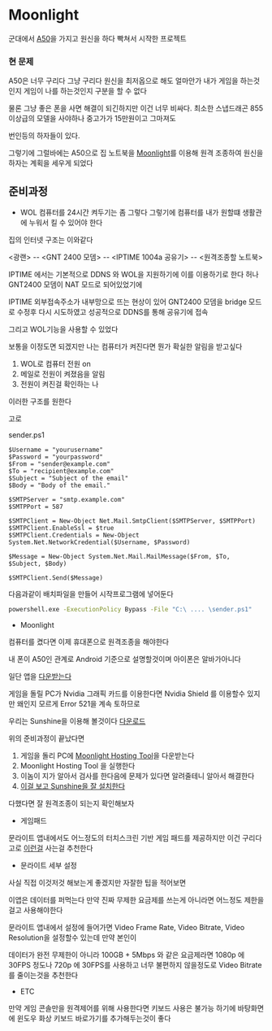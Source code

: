 # Moonlight
 
군대에서 [A50](https://namu.wiki/w/%EA%B0%A4%EB%9F%AD%EC%8B%9C%20A50?from=A50)을 가지고 원신을 하다 빡쳐서 시작한 프로젝트

### 현 문제

A50은 너무 구리다 그냥 구리다 원신을 최저옵으로 해도 얼마안가 내가 게임을 하는것인지 게임이 나를 하는것인지 구분을 할 수 없다

물론 그냥 좋은 폰을 사면 해결이 되긴하지만 이건 너무 비싸다. 최소한 스냅드래곤 855 이상급의 모델을 사야하나 중고가가 15만원이고 그마져도 

번인등의 하자들이 있다.

그렇기에 그럴바에는 A50으로 집 노트북을 [Moonlight](https://moonlight-stream.org/)를 이용해 원격 조종하여 원신을 하자는 계획을 세우게 되었다

## 준비과정

* WOL
컴퓨터를 24시간 켜두기는 좀 그렇다 그렇기에 컴퓨터를 내가 원할떄 생활관에 누워서 킬 수 있어야 한다

집의 인터넷 구조는 이와같다

<광랜> -- <GNT 2400 모뎀> -- <IPTIME 1004a 공유기> -- <원격조종할 노트북>

IPTIME 에서는 기본적으로 DDNS 와 WOL을 지원하기에 이를 이용하기로 한다 허나 GNT2400 모뎀이 NAT 모드로 되어있었기에 

IPTIME 외부접속주소가 내부망으로 뜨는 현상이 있어 GNT2400 모뎀을 bridge 모드로 수정후 다시 시도하였고 성공적으로 DDNS를 통해 공유기에 접속

그리고 WOL기능을 사용할 수 있었다

보통을 이정도면 되겠지만 나는 컴퓨터가 켜진다면 뭔가 확실한 알림을 받고싶다

1. WOL로 컴퓨터 전원 on
2. 메일로 전원이 켜졌음을 알림
3. 전원이 켜진걸 확인하는 나

이러한 구조를 원한다

고로

sender.ps1
```shell
$Username = "yourusername"
$Password = "yourpassword"
$From = "sender@example.com"
$To = "recipient@example.com"
$Subject = "Subject of the email"
$Body = "Body of the email."

$SMTPServer = "smtp.example.com" 
$SMTPPort = 587

$SMTPClient = New-Object Net.Mail.SmtpClient($SMTPServer, $SMTPPort)
$SMTPClient.EnableSsl = $true
$SMTPClient.Credentials = New-Object System.Net.NetworkCredential($Username, $Password)

$Message = New-Object System.Net.Mail.MailMessage($From, $To, $Subject, $Body)

$SMTPClient.Send($Message)
```

다음과같이 배치파일을 만들어 시작프로그램에 넣어둔다
```bat
powershell.exe -ExecutionPolicy Bypass -File "C:\ .... \sender.ps1"
```

* Moonlight

컴퓨터를 켰다면 이제 휴대폰으로 원격조종을 해야한다

내 폰이 A50인 관계로 Android 기준으로 설명할것이며 아이폰은 알바가아니다

일단 앱을 [다운받는다](https://play.google.com/store/apps/details?id=com.limelight&pli=1)

게임을 돌릴 PC가 Nvidia 그래픽 카드를 이용한다면 Nvidia Shield 를 이용할수 있지만 왜인지 모르게 Error 521을 계속 토하므로

우리는 Sunshine을 이용해 볼것이다 [다운로드](https://play.google.com/store/apps/details?id=com.limelight&pli=1)

위의 준비과정이 끝났다면

1. 게임을 돌리 PC에 [Moonlight Hosting Tool](https://play.google.com/store/apps/details?id=com.limelight&pli=1)을 다운받는다
2. Moonlight Hosting Tool 을 실행한다 
3. 이놈이 지가 알아서 검사를 한다음에 문제가 있다면 알려줄테니 알아서 해결한다
4. [이걸 보고 Sunshine을 잘 설치한다](http://syanoe.com/game/g-util/7834.htm)

다했다면 잘 원격조종이 되는지 확인해보자

* 게임패드

문라이트 앱내에서도 어느정도의 터치스크린 기반 게임 패드를 제공하지만 이건 구리다 고로 [이런걸](https://www.joytron.co.kr/product_view.php3?kind=13&skind=28&f_num=1399) 사는걸 추천한다

* 문라이트 세부 설정

사실 직접 이것저것 해보는게 좋겠지만 자잘한 팁을 적어보면 

이앱은 데이터를 퍼먹는다 만약 진짜 무제한 요금제를 쓰는게 아니라면 어느정도 제한을 걸고 사용해야한다

문라이트 앱내에서 설정에 들어가면 Video Frame Rate, Video Bitrate, Video Resolution을 설정할수 있는데 만약 본인이 

데이터가 완전 무제한이 아니라 100GB + 5Mbps 와 같은 요금제라면 1080p 에 30FPS 정도나 720p 에 30FPS를 사용하고 너무 불편하지 않을정도로 Video Bitrate를 줄이는것을 추천한다


* ETC

만약 게임 콘솔만을 원격제어를 위해 사용한다면 키보드 사용은 불가능 하기에 바탕화면에 윈도우 화상 키보드 바로가기를 추가해두는것이 좋다










